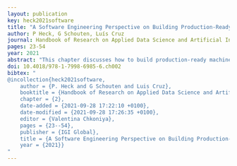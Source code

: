```yaml
---
layout: publication
key: heck2021software
title: "A Software Engineering Perspective on Building Production-Ready Machine Learning Systems"
author: P Heck, G Schouten, Luís Cruz
journal: Handbook of Research on Applied Data Science and Artificial Intelligence in Business and Industry
pages: 23-54
year: 2021
abstract: "This chapter discusses how to build production-ready machine learning systems. There are several challenges involved in accomplishing this, each with its specific solutions regarding practices and tool support. The chapter presents those solutions and introduces MLOps (machine learning operations, also called machine learning engineering) as an overarching and integrated approach in which data engineers, data scientists, software engineers, and operations engineers integrate their activities to implement validated machine learning applications managed from initial idea to daily operation in a production environment. This approach combines agile software engineering processes with the machine learning-specific workflow. Following the principles of MLOps is paramount in building high-quality production-ready machine learning systems. The current state of MLOps is discussed in terms of best practices and tool support. The chapter ends by describing future developments that are bound to improve and extend the tool support for implementing an MLOps approach."
doi: 10.4018/978-1-7998-6985-6.ch002
bibtex: "
@incollection{heck2021software,
	author = {P. Heck and G Schouten and Luis Cruz},
	booktitle = {Handbook of Research on Applied Data Science and Artificial Intelligence in Business and Industry},
	chapter = {2},
	date-added = {2021-09-28 17:22:10 +0100},
	date-modified = {2021-09-28 17:26:35 +0100},
	editor = {Valentina Chkoniya},
	pages = {23--54},
	publisher = {IGI Global},
	title = {A Software Engineering Perspective on Building Production-Ready Machine Learning Systems},
	year = {2021}}
"
---
```

